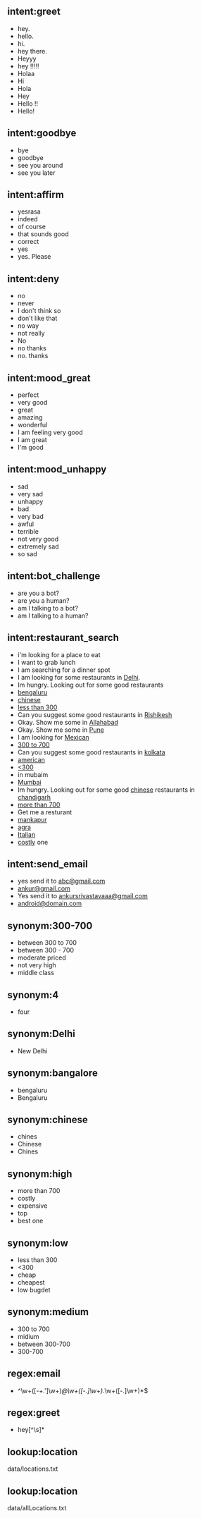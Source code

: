 ## intent:greet
- hey.
- hello.
- hi.
- hey there.
- Heyyy
- hey !!!!!
- Holaa
- Hi
- Hola
- Hey
- Hello !!
- Hello!

## intent:goodbye
- bye
- goodbye
- see you around
- see you later

## intent:affirm
- yesrasa
- indeed
- of course
- that sounds good
- correct
- yes
- yes. Please

## intent:deny
- no
- never
- I don't think so
- don't like that
- no way
- not really
- No
- no thanks
- no. thanks

## intent:mood_great
- perfect
- very good
- great
- amazing
- wonderful
- I am feeling very good
- I am great
- I'm good

## intent:mood_unhappy
- sad
- very sad
- unhappy
- bad
- very bad
- awful
- terrible
- not very good
- extremely sad
- so sad

## intent:bot_challenge
- are you a bot?
- are you a human?
- am I talking to a bot?
- am I talking to a human?

## intent:restaurant_search
- i'm looking for a place to eat
- I want to grab lunch
- I am searching for a dinner spot
- I am looking for some restaurants in [Delhi](location).
- Im hungry. Looking out for some good restaurants
- [bengaluru](location:bangalore)
- [chinese](cuisine)
- [less than 300](budget:low)
- Can you suggest some good restaurants in [Rishikesh](location)
- Okay. Show me some in [Allahabad](location)
- Okay. Show me some in [Pune](location)
- I am looking for [Mexican](cuisine)
- [300 to 700](budget:medium)
- Can you suggest some good restaurants in [kolkata](location)
- [american](cuisine)
- [<300](budget:low)
- in mubaim
- [Mumbai](location)
- Im hungry. Looking out for some good [chinese](cuisine) restaurants in [chandigarh](location)
- [more than 700](budget:high)
- Get me a resturant
- [mankapur](location)
- [agra](location)
- [Italian](cuisine)
- [costly](budget:high) one

## intent:send_email
- yes send it to [abc@gmail.com](email)
- [ankur@gmail.com](email)
- Yes send it to [ankursrivastavaaa@gmail.com](email)
- [android@domain.com](email)

## synonym:300-700
- between 300 to 700
- between 300 - 700
- moderate priced
- not very high
- middle class

## synonym:4
- four

## synonym:Delhi
- New Delhi

## synonym:bangalore
- bengaluru
- Bengaluru

## synonym:chinese
- chines
- Chinese
- Chines

## synonym:high
- more than 700
- costly
- expensive
- top
- best one

## synonym:low
- less than 300
- <300
- cheap
- cheapest
- low bugdet

## synonym:medium
- 300 to 700
- midium
- between 300-700
- 300-700

## regex:email
- ^\w+([-+.']\w+)*@\w+([-.]\w+)*\.\w+([-.]\w+)*$

## regex:greet
- hey[^\s]*

## lookup:location
  data/locations.txt

## lookup:location
  data/allLocations.txt
